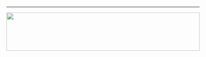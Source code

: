 
---

<img src="https://raw.githubusercontent.com/matfantinel/matfantinel/master/waves.svg" width="100%" height="100">
